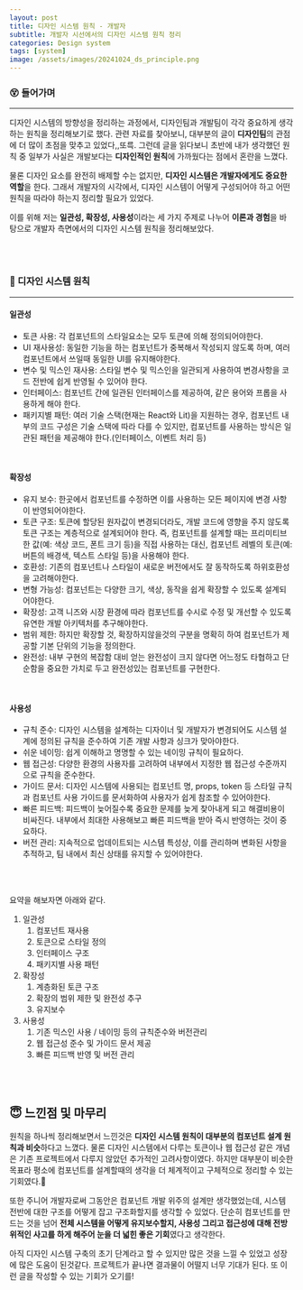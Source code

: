 ```yaml
---
layout: post
title: 디자인 시스템 원칙 - 개발자
subtitle: 개발자 시선에서의 디자인 시스템 원칙 정리
categories: Design system
tags: [system]
image: /assets/images/20241024_ds_principle.png
---
```


### 😵 들어가며

---

디자인 시스템의 방향성을 정리하는 과정에서, 디자인팀과 개발팀이 각각 중요하게 생각하는 원칙을 정리해보기로 했다. 관련 자료를 찾아보니, 대부분의 글이 **디자인팀**의 관점에 더 많이 초점을 맞추고 있었다,,또륵. 그런데 글을 읽다보니 초반에 내가 생각했던 원칙 중 일부가 사실은 개발보다는 **디자인적인 원칙**에 가까웠다는 점에서 혼란을 느꼈다.

물론 디자인 요소를 완전히 배제할 수는 없지만, **디자인 시스템은 개발자에게도 중요한 역할**을 한다. 그래서 개발자의 시각에서, 디자인 시스템이 어떻게 구성되어야 하고 어떤 원칙을 따라야 하는지 정리할 필요가 있었다.

이를 위해 저는 **일관성, 확장성, 사용성**이라는 세 가지 주제로 나누어 **이론과 경험**을 바탕으로 개발자 측면에서의 디자인 시스템 원칙을 정리해보았다.

<br/>
<br/>

### 🎨 디자인 시스템 원칙

---

#### **일관성**

- 토큰 사용: 각 컴포넌트의 스타일요소는 모두 토큰에 의해 정의되어야한다.
- UI 재사용성: 동일한 기능을 하는 컴포넌트가 중복해서 작성되지 않도록 하며, 여러 컴포넌트에서 쓰일때 동일한 UI를 유지해야한다.
- 변수 및 믹스인 재사용: 스타일 변수 및 믹스인을 일관되게 사용하여 변경사항을 코드 전반에 쉽게 반영될 수 있어야 한다.
- 인터페이스: 컴포넌트 간에 일관된 인터페이스를 제공하여, 같은 용어와 프롭을 사용하게 해야 한다.
- 패키지별 패턴: 여러 기술 스택(현재는 React와 Lit)을 지원하는 경우, 컴포넌트 내부의 코드 구성은 기술 스택에 따라 다를 수 있지만, 컴포넌트를 사용하는 방식은 일관된 패턴을 제공해야 한다.(인터페이스, 이벤트 처리 등)

<br/>

#### **확장성**

- 유지 보수: 한곳에서 컴포넌트를 수정하면 이를 사용하는 모든 페이지에 변경 사항이 반영되어야한다.
- 토큰 구조: 토큰에 할당된 원자값이 변경되더라도, 개발 코드에 영향을 주지 않도록 토큰 구조는 계층적으로 설계되어야 한다. 즉, 컴포넌트를 설계할 때는 프리미티브한 값(예: 색상 코드, 폰트 크기 등)을 직접 사용하는 대신, 컴포넌트 레벨의 토큰(예: 버튼의 배경색, 텍스트 스타일 등)을 사용해야 한다.
- 호환성: 기존의 컴포넌트나 스타일이 새로운 버전에서도 잘 동작하도록 하위호환성을 고려해야한다.
- 변형 가능성: 컴포넌트는 다양한 크기, 색상, 동작을 쉽게 확장할 수 있도록 설계되어야한다.
- 확장성: 고객 니즈와 시장 환경에 따라 컴포넌트를 수시로 수정 및 개선할 수 있도록 유연한 개발 아키텍처를 추구해야한다.
- 범위 제한: 하지만 확장할 것, 확장하지않을것의 구분을 명확히 하여 컴포넌트가 제공할 기본 단위의 기능을 정의한다.
- 완전성: 내부 구현의 복잡함 대비 얻는 완전성이 크지 않다면 어느정도 타협하고 단순함을 중요한 가치로 두고 완전성있는 컴포넌트를 구현한다.

<br/>

#### **사용성**

- 규칙 준수: 디자인 시스템을 설계하는 디자이너 및 개발자가 변경되어도 시스템 설계에 정의된 규칙을 준수하여 기존 개발 사항과 싱크가 맞아야한다.
- 쉬운 네이밍: 쉽게 이해하고 명명할 수 있는 네이밍 규칙이 필요하다.
- 웹 접근성: 다양한 환경의 사용자를 고려하여 내부에서 지정한 웹 접근성 수준까지으로 규칙을 준수한다.
- 가이드 문서: 디자인 시스템에 사용되는 컴포넌트 명, props, token 등 스타일 규칙과 컴포넌트 사용 가이드를 문서화하여 사용자가 쉽게 참조할 수 있어야한다.
- 빠른 피드백: 피드백이 늦어질수록 중요한 문제를 늦게 찾아내게 되고 해결비용이 비싸진다. 내부에서 최대한 사용해보고 빠른 피드백을 받아 즉시 반영하는 것이 중요하다.
- 버전 관리: 지속적으로 업데이트되는 시스템 특성상, 이를 관리하며 변화된 사항을 추적하고, 팀 내에서 최신 상태를 유지할 수 있어야한다.

<br/>
<br/>

요약을 해보자면 아래와 같다.

1. 일관성
   1. 컴포넌트 재사용
   2. 토큰으로 스타일 정의
   3. 인터페이스 구조
   4. 패키지별 사용 패턴
2. 확장성
   1. 계층화된 토큰 구조
   2. 확장의 범위 제한 및 완전성 추구
   3. 유지보수
3. 사용성
   1. 기존 믹스인 사용 / 네이밍 등의 규칙준수와 버전관리
   2. 웹 접근성 준수 및 가이드 문서 제공
   3. 빠른 피드백 반영 및 버전 관리

<br/>
<br/>

## 😇 느낀점 및 마무리

원칙을 하나씩 정리해보면서 느낀것은 **디자인 시스템 원칙이 대부분의 컴포넌트 설계 원칙과 비슷**하다고 느꼈다. 물론 디자인 시스템에서 다루는 토큰이나 웹 접근성 같은 개념은 기존 프로젝트에서 다루지 않았던 추가적인 고려사항이였다. 하지만 대부분이 비슷한 목표라 평소에 컴포넌트를 설계할때의 생각을 더 체계적이고 구체적으로 정리할 수 있는 기회였다.🤔

또한 주니어 개발자로써 그동안은 컴포넌트 개발 위주의 설계만 생각했었는데, 시스템 전반에 대한 구조를 어떻게 잡고 구조화할지를 생각할 수 있었다. 단순히 컴포넌트를 만드는 것을 넘어 **전체 시스템을 어떻게 유지보수할지, 사용성 그리고 접근성에 대해 전방위적인 사고를 하게 해주어 눈을 더 넓힌 좋은 기회**였다고 생각한다.

아직 디자인 시스템 구축의 초기 단계라고 할 수 있지만 많은 것을 느낄 수 있었고 성장에 많은 도움이 된것같다. 프로젝트가 끝나면 결과물이 어떨지 너무 기대가 된다. 또 이런 글을 작성할 수 있는 기회가 오기를!

